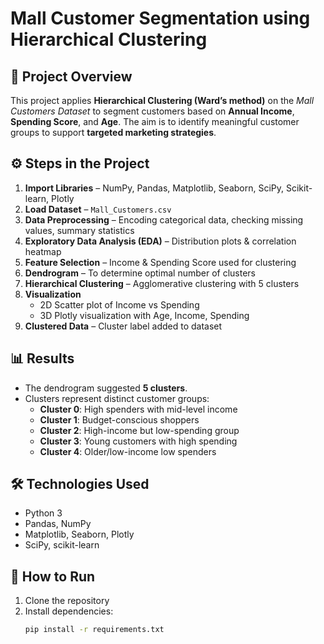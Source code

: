 # Mall Customer Segmentation using Hierarchical Clustering

## 📌 Project Overview
This project applies **Hierarchical Clustering (Ward’s method)** on the *Mall Customers Dataset* to segment customers based on **Annual Income**, **Spending Score**, and **Age**. The aim is to identify meaningful customer groups to support **targeted marketing strategies**.

## ⚙️ Steps in the Project
1. **Import Libraries** – NumPy, Pandas, Matplotlib, Seaborn, SciPy, Scikit-learn, Plotly  
2. **Load Dataset** – `Mall_Customers.csv`  
3. **Data Preprocessing** – Encoding categorical data, checking missing values, summary statistics  
4. **Exploratory Data Analysis (EDA)** – Distribution plots & correlation heatmap  
5. **Feature Selection** – Income & Spending Score used for clustering  
6. **Dendrogram** – To determine optimal number of clusters  
7. **Hierarchical Clustering** – Agglomerative clustering with 5 clusters  
8. **Visualization**  
   - 2D Scatter plot of Income vs Spending  
   - 3D Plotly visualization with Age, Income, Spending  
9. **Clustered Data** – Cluster label added to dataset  

## 📊 Results
- The dendrogram suggested **5 clusters**.  
- Clusters represent distinct customer groups:
  - **Cluster 0**: High spenders with mid-level income  
  - **Cluster 1**: Budget-conscious shoppers  
  - **Cluster 2**: High-income but low-spending group  
  - **Cluster 3**: Young customers with high spending  
  - **Cluster 4**: Older/low-income low spenders  

## 🛠️ Technologies Used
- Python 3  
- Pandas, NumPy  
- Matplotlib, Seaborn, Plotly  
- SciPy, scikit-learn  

## 🚀 How to Run
1. Clone the repository  
2. Install dependencies:  
   ```bash
   pip install -r requirements.txt
